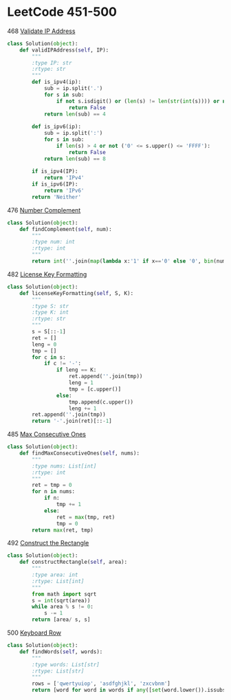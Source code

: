 # LeetCode 451-500

468 [Validate IP Address](https://leetcode.com/problems/validate-ip-address/description/)
```python
class Solution(object):
    def validIPAddress(self, IP):
        """
        :type IP: str
        :rtype: str
        """
        def is_ipv4(ip):
            sub = ip.split('.')
            for s in sub:
                if not s.isdigit() or (len(s) != len(str(int(s)))) or not (0 <= int(s) <= 255) :
                    return False
            return len(sub) == 4
        
        def is_ipv6(ip):
            sub = ip.split(':')
            for s in sub:
                if len(s) > 4 or not ('0' <= s.upper() <= 'FFFF'):
                    return False
            return len(sub) == 8
        
        if is_ipv4(IP):
            return 'IPv4'
        if is_ipv6(IP):
            return 'IPv6'
        return 'Neither'
```

476 [Number Complement](https://leetcode.com/problems/number-complement/description/)
```python
class Solution(object):
    def findComplement(self, num):
        """
        :type num: int
        :rtype: int
        """
        return int(''.join(map(lambda x:'1' if x=='0' else '0', bin(num)[2:])), 2)
```

482 [License Key Formatting](https://leetcode.com/problems/license-key-formatting/description/)
```python
class Solution(object):
    def licenseKeyFormatting(self, S, K):
        """
        :type S: str
        :type K: int
        :rtype: str
        """
        s = S[::-1]
        ret = []
        leng = 0
        tmp = []
        for c in s:
            if c != '-':
                if leng == K:
                    ret.append(''.join(tmp))
                    leng = 1
                    tmp = [c.upper()]
                else:
                    tmp.append(c.upper())
                    leng += 1
        ret.append(''.join(tmp))
        return '-'.join(ret)[::-1]
```

485 [Max Consecutive Ones](https://leetcode.com/problems/max-consecutive-ones/description/)
```python
class Solution(object):
    def findMaxConsecutiveOnes(self, nums):
        """
        :type nums: List[int]
        :rtype: int
        """
        ret = tmp = 0
        for n in nums:
            if n:
                tmp += 1
            else:
                ret = max(tmp, ret)
                tmp = 0
        return max(ret, tmp)
```

492 [Construct the Rectangle](https://leetcode.com/problems/construct-the-rectangle/description/)
```python
class Solution(object):
    def constructRectangle(self, area):
        """
        :type area: int
        :rtype: List[int]
        """
        from math import sqrt
        s = int(sqrt(area))
        while area % s != 0:
            s -= 1
        return [area/ s, s]
```

500 [Keyboard Row](https://leetcode.com/problems/keyboard-row/description/)
```python
class Solution(object):
    def findWords(self, words):
        """
        :type words: List[str]
        :rtype: List[str]
        """
        rows = ['qwertyuiop', 'asdfghjkl', 'zxcvbnm']
        return [word for word in words if any([set(word.lower()).issubset(row) for row in rows])]
```



